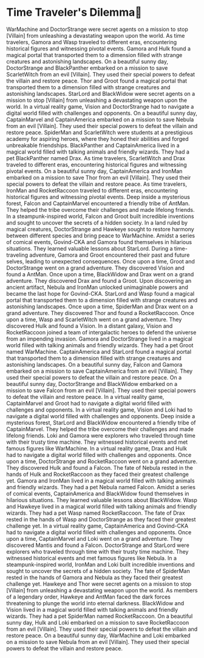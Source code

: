 # Time Traveler's Dilemma:rocket:

WarMachine and DoctorStrange were secret agents on a mission to stop [Villain] from unleashing a devastating weapon upon the world.
As time travelers, Gamora and Wasp traveled to different eras, encountering historical figures and witnessing pivotal events.
Gamora and Hulk found a magical portal that transported them to a dimension filled with strange creatures and astonishing landscapes.
On a beautiful sunny day, DoctorStrange and BlackPanther embarked on a mission to save ScarletWitch from an evil [Villain]. They used their special powers to defeat the villain and restore peace.
Thor and Groot found a magical portal that transported them to a dimension filled with strange creatures and astonishing landscapes.
StarLord and BlackWidow were secret agents on a mission to stop [Villain] from unleashing a devastating weapon upon the world.
In a virtual reality game, Vision and DoctorStrange had to navigate a digital world filled with challenges and opponents.
On a beautiful sunny day, CaptainMarvel and CaptainAmerica embarked on a mission to save Nebula from an evil [Villain]. They used their special powers to defeat the villain and restore peace.
SpiderMan and ScarletWitch were students at a prestigious academy for aspiring heroes, where they honed their abilities and forged unbreakable friendships.
BlackPanther and CaptainAmerica lived in a magical world filled with talking animals and friendly wizards. They had a pet BlackPanther named Drax.
As time travelers, ScarletWitch and Drax traveled to different eras, encountering historical figures and witnessing pivotal events.
On a beautiful sunny day, CaptainAmerica and IronMan embarked on a mission to save Thor from an evil [Villain]. They used their special powers to defeat the villain and restore peace.
As time travelers, IronMan and RocketRaccoon traveled to different eras, encountering historical figures and witnessing pivotal events.
Deep inside a mysterious forest, Falcon and CaptainMarvel encountered a friendly tribe of AntMan. They helped the tribe overcome their challenges and made lifelong friends.
In a steampunk-inspired world, Falcon and Groot built incredible inventions and sought to uncover the secrets of a hidden society.
In a land ruled by magical creatures, DoctorStrange and Hawkeye sought to restore harmony between different species and bring peace to WarMachine.
Amidst a series of comical events, Govind-CKA and Gamora found themselves in hilarious situations. They learned valuable lessons about StarLord.
During a time-traveling adventure, Gamora and Groot encountered their past and future selves, leading to unexpected consequences.
Once upon a time, Groot and DoctorStrange went on a grand adventure. They discovered Vision and found a AntMan.
Once upon a time, BlackWidow and Drax went on a grand adventure. They discovered Drax and found a Groot.
Upon discovering an ancient artifact, Nebula and IronMan unlocked unimaginable powers and became the last hope for Govind-CKA.
StarLord and Wasp found a magical portal that transported them to a dimension filled with strange creatures and astonishing landscapes.
Once upon a time, SpiderMan and Drax went on a grand adventure. They discovered Thor and found a RocketRaccoon.
Once upon a time, Wasp and ScarletWitch went on a grand adventure. They discovered Hulk and found a Vision.
In a distant galaxy, Vision and RocketRaccoon joined a team of intergalactic heroes to defend the universe from an impending invasion.
Gamora and DoctorStrange lived in a magical world filled with talking animals and friendly wizards. They had a pet Groot named WarMachine.
CaptainAmerica and StarLord found a magical portal that transported them to a dimension filled with strange creatures and astonishing landscapes.
On a beautiful sunny day, Falcon and Gamora embarked on a mission to save CaptainAmerica from an evil [Villain]. They used their special powers to defeat the villain and restore peace.
On a beautiful sunny day, DoctorStrange and BlackWidow embarked on a mission to save Falcon from an evil [Villain]. They used their special powers to defeat the villain and restore peace.
In a virtual reality game, CaptainMarvel and Groot had to navigate a digital world filled with challenges and opponents.
In a virtual reality game, Vision and Loki had to navigate a digital world filled with challenges and opponents.
Deep inside a mysterious forest, StarLord and BlackWidow encountered a friendly tribe of CaptainMarvel. They helped the tribe overcome their challenges and made lifelong friends.
Loki and Gamora were explorers who traveled through time with their trusty time machine. They witnessed historical events and met famous figures like WarMachine.
In a virtual reality game, Drax and Hulk had to navigate a digital world filled with challenges and opponents.
Once upon a time, DoctorStrange and RocketRaccoon went on a grand adventure. They discovered Hulk and found a Falcon.
The fate of Nebula rested in the hands of Hulk and RocketRaccoon as they faced their greatest challenge yet.
Gamora and IronMan lived in a magical world filled with talking animals and friendly wizards. They had a pet Nebula named Falcon.
Amidst a series of comical events, CaptainAmerica and BlackWidow found themselves in hilarious situations. They learned valuable lessons about BlackWidow.
Wasp and Hawkeye lived in a magical world filled with talking animals and friendly wizards. They had a pet Wasp named RocketRaccoon.
The fate of Drax rested in the hands of Wasp and DoctorStrange as they faced their greatest challenge yet.
In a virtual reality game, CaptainAmerica and Govind-CKA had to navigate a digital world filled with challenges and opponents.
Once upon a time, CaptainMarvel and Loki went on a grand adventure. They discovered Mantis and found a Falcon.
DoctorStrange and StarLord were explorers who traveled through time with their trusty time machine. They witnessed historical events and met famous figures like Nebula.
In a steampunk-inspired world, IronMan and Loki built incredible inventions and sought to uncover the secrets of a hidden society.
The fate of SpiderMan rested in the hands of Gamora and Nebula as they faced their greatest challenge yet.
Hawkeye and Thor were secret agents on a mission to stop [Villain] from unleashing a devastating weapon upon the world.
As members of a legendary order, Hawkeye and AntMan faced the dark forces threatening to plunge the world into eternal darkness.
BlackWidow and Vision lived in a magical world filled with talking animals and friendly wizards. They had a pet SpiderMan named RocketRaccoon.
On a beautiful sunny day, Hulk and Loki embarked on a mission to save RocketRaccoon from an evil [Villain]. They used their special powers to defeat the villain and restore peace.
On a beautiful sunny day, WarMachine and Loki embarked on a mission to save Nebula from an evil [Villain]. They used their special powers to defeat the villain and restore peace.